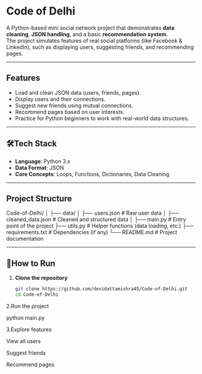 # Code of Delhi

A Python-based mini social network project that demonstrates **data cleaning**, **JSON handling**, and a basic **recommendation system**.  
The project simulates features of real social platforms (like Facebook & LinkedIn), such as displaying users, suggesting friends, and recommending pages.

---

##  Features
- Load and clean JSON data (users, friends, pages).
- Display users and their connections.
- Suggest new friends using mutual connections.
- Recommend pages based on user interests.
- Practice for Python beginners to work with real-world data structures.

---

## 🛠️Tech Stack
- **Language**: Python 3.x  
- **Data Format**: JSON  
- **Core Concepts**: Loops, Functions, Dictionaries, Data Cleaning  

---

##  Project Structure
Code-of-Delhi/
│
├── data/
│ ├── users.json # Raw user data
│ ├── cleaned_data.json # Cleaned and structured data
│
├── main.py # Entry point of the project
├── utils.py # Helper functions (data loading, etc.)
├── requirements.txt # Dependencies (if any)
└── README.md # Project documentation

---

## 🚀How to Run

1. **Clone the repository**
   ```bash
   git clone https://github.com/devidattamishra45/Code-of-Delhi.git
   cd Code-of-Delhi
2.Run the project

python main.py


3.Explore features

View all users

Suggest friends

Recommend pages
